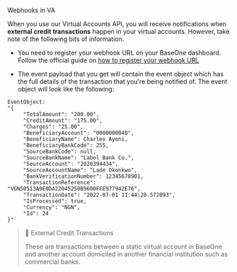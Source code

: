 Webhooks in VA

When you use our Virtual Accounts API, you will receive notifications when **external credit transactions** happen in your virtual accounts. However, take note of the following bits of information.

- You need to register your webhook URL on your BaseOne dashboard. Follow the official guide on [how to register your webhook URL](https://developer.baseone.co/docs/webhooks#how-to-register-your-webhook-url-on-the-baseone-dashboard)

- The event payload that you get will contain the event object which has the full details of the transaction that you're being notified of. The event object will look like the following: 

```text
EventObject:
"{
     "TotalAmount": "200.00",
     "CreditAmount": "175.00",
     "Charges": "25.00",
     "BeneficiaryAccount": "0000000048",
     "BeneficiaryName": Charles Ayeni,
     "BeneficiaryBankCode": 255,
     "SourceBankCode": null,
     "SourceBankName": "Label Bank Co.",
     "SourceAccount": "2020394434",
     "SourceAccountName": "Lade Okonkwo",
     "BankVerificationNumber": 12345678901,
     "TransactionReference": "VGN50513A9E0DA22045250B9600FFE977942E76",
     "TransactionDate": "2022-07-01 11:44:28.572093",
     "IsProcessed": true,
     "Currency": "NGN",
     "Id": 24
}"
```

> 📘 External Credit Transactions
> 
> These are transactions between a static virtual account in BaseOne and another account domiciled in another financial institution such as commercial banks.